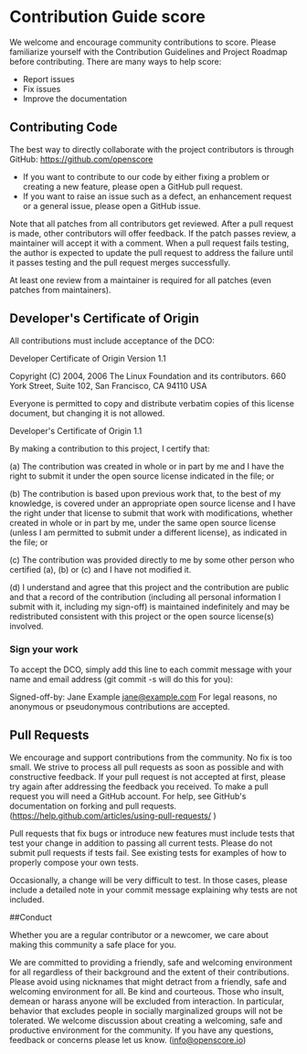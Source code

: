 # Contribution Guide score

We welcome and encourage community contributions to score.
Please familiarize yourself with the Contribution Guidelines and Project Roadmap before contributing.
There are many ways to help score:
* Report issues
* Fix issues
* Improve the documentation


## Contributing Code

The best way to directly collaborate with the project contributors is through GitHub: https://github.com/openscore
* If you want to contribute to our code by either fixing a problem or creating a new feature, please open a GitHub pull request.
* If you want to raise an issue such as a defect, an enhancement request or a general issue, please open a GitHub issue.


Note that all patches from all contributors get reviewed.
After a pull request is made, other contributors will offer feedback. If the patch passes review, a maintainer will accept it with a comment.
When a pull request fails testing, the author is expected to update the pull request to address the failure until it passes testing and the pull request merges successfully.

At least one review from a maintainer is required for all patches (even patches from maintainers).


## Developer's Certificate of Origin

All contributions must include acceptance of the DCO:

Developer Certificate of Origin
Version 1.1

Copyright (C) 2004, 2006 The Linux Foundation and its contributors.
660 York Street, Suite 102,
San Francisco, CA 94110 USA

Everyone is permitted to copy and distribute verbatim copies of this
license document, but changing it is not allowed.


Developer's Certificate of Origin 1.1

By making a contribution to this project, I certify that:

(a) The contribution was created in whole or in part by me and I
    have the right to submit it under the open source license
    indicated in the file; or

(b) The contribution is based upon previous work that, to the best
    of my knowledge, is covered under an appropriate open source
    license and I have the right under that license to submit that
    work with modifications, whether created in whole or in part
    by me, under the same open source license (unless I am
    permitted to submit under a different license), as indicated
    in the file; or

(c) The contribution was provided directly to me by some other
    person who certified (a), (b) or (c) and I have not modified
    it.

(d) I understand and agree that this project and the contribution
    are public and that a record of the contribution (including all
    personal information I submit with it, including my sign-off) is
    maintained indefinitely and may be redistributed consistent with
    this project or the open source license(s) involved.

### Sign your work

To accept the DCO, simply add this line to each commit message with your name and email address (git commit -s will do this for you):

Signed-off-by: Jane Example <jane@example.com>
For legal reasons, no anonymous or pseudonymous contributions are accepted.

## Pull Requests
We encourage and support contributions from the community. No fix is too small. We strive to process all pull requests as soon as possible and with constructive feedback. If your pull request is not accepted at first, please try again after addressing the feedback you received.
To make a pull request you will need a GitHub account. For help, see GitHub's documentation on forking and pull requests. (https://help.github.com/articles/using-pull-requests/ )

Pull requests that fix bugs or introduce new features must include tests that test your change in addition to passing all current tests. Please do not submit pull requests if tests fail. See existing tests for examples of how to properly compose your own tests. 

Occasionally, a change will be very difficult to test. In those cases, please include a detailed note in your commit message explaining why tests are not included.


##Conduct

Whether you are a regular contributor or a newcomer, we care about making this community a safe place for you.

We are committed to providing a friendly, safe and welcoming environment for all regardless of their background and the extent of their contributions.
Please avoid using nicknames that might detract from a friendly, safe and welcoming environment for all.
Be kind and courteous.
Those who insult, demean or harass anyone will be excluded from interaction. In particular, behavior that excludes people in socially marginalized groups will not be tolerated.
We welcome discussion about creating a welcoming, safe and productive environment for the community. If you have any questions, feedback or concerns please let us know. (info@openscore.io)

